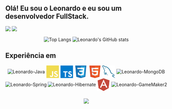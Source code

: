 ## Olá! Eu sou o Leonardo e eu sou um desenvolvedor FullStack.

<div>
  <a href = "https://www.linkedin.com/in/leonardo-vilasboas-de-oliveira-4223a6256/"><img height="25em" src="https://img.shields.io/badge/LinkedIn-0077B5?style=for-the-badge&logo=linkedin&logoColor=white" target="_blank"></a>
  <a href = "mailto:leonardovbdo25@gmail.com"><img height="25em" src="https://img.shields.io/badge/Gmail-D14836?style=for-the-badge&logo=gmail&logoColor=white"></a>  
</div>

<div align='center'>
 
![Top Langs](https://github-readme-stats.vercel.app/api/top-langs/?username=leonardovbdo&custom_title=&layout=compact&bg_color=00000000&text_color=ffffff&hide_border=true&langs_count=7) 
![Leonardo's GitHub stats](https://github-readme-stats.vercel.app/api?username=leonardovbdo&theme=transparent&show_icons=true&text_color=ffffff&hide_border=true&hide_title=true&line_height=20&text_bold=false&card_width=100) 

</div>

## Experiência em

<div align="center" style="display: inline_block">
  <img align="center" alt="Leonardo-Java" height="40" width="40" src="https://cdn.jsdelivr.net/gh/devicons/devicon/icons/java/java-original.svg">
  <img align="center" alt="Leonardo-Js" height="40" width="40" src="https://raw.githubusercontent.com/devicons/devicon/master/icons/javascript/javascript-plain.svg">
  <img align="center" alt="Leonardo-Ts" height="40" width="40" src="https://raw.githubusercontent.com/devicons/devicon/master/icons/typescript/typescript-plain.svg">
  <img align="center" alt="Leonardo-CSS" height="40" width="40" src="https://raw.githubusercontent.com/devicons/devicon/master/icons/css3/css3-original.svg">
  <img align="center" alt="Leonardo-HTML" height="40" width="40" src="https://raw.githubusercontent.com/devicons/devicon/master/icons/html5/html5-original.svg">
  <img align="center" alt="Leonardo-MySql" height="40" width="40" src="https://raw.githubusercontent.com/devicons/devicon/master/icons/mysql/mysql-original.svg">
  <img align="center" alt="Leonardo-MongoDB" height="40" width="40" src="https://cdn.jsdelivr.net/gh/devicons/devicon/icons/mongodb/mongodb-original.svg">
  <img align="center" alt="Leonardo-Spring" height="40" width="40" src="https://cdn.jsdelivr.net/gh/devicons/devicon/icons/spring/spring-original.svg">
  <img align="center" alt="Leonardo-Hibernate" height="40" width="40" src="https://www.vectorlogo.zone/logos/hibernate/hibernate-icon.svg">
  <img align="center" alt="Leonardo-Angular" height="40" width="40" src="https://raw.githubusercontent.com/devicons/devicon/master/icons/angularjs/angularjs-plain.svg">
  <img align="center" alt="Leonardo-GameMaker2" height="40" width="40" src="https://www.svgrepo.com/show/373618/gamemaker2.svg">
</div>

###

<div align="center">
  <img height="300em" src="https://i.pinimg.com/originals/f5/8f/e8/f58fe8e19a7e25ddf0c459a3599261d6.gif">
</div>
